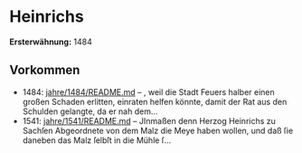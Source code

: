 # Heinrichs

**Ersterwähnung:** 1484

## Vorkommen
- 1484: [jahre/1484/README.md](../jahre/1484/README.md) – , weil die Stadt Feuers halber einen großen
Schaden erlitten, einraten helfen könnte, damit der Rat
aus den Schulden gelangte, da er nah dem...
- 1541: [jahre/1541/README.md](../jahre/1541/README.md) – JInmaßen denn Herzog Heinrichs zu Sachſen Abgeordnete
von dem Malz die Meye haben wollen, und daß ſie
daneben das Malz ſelbſt in die Mühle ſ...

